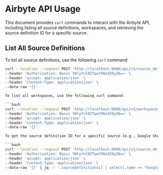 # Airbyte API Usage

This document provides `curl` commands to interact with the Airbyte API, including listing all source definitions, workspaces, and retrieving the source definition ID for a specific source.

## List All Source Definitions

To list all source definitions, use the following `curl` command:

```bash
curl --location --request POST 'http://localhost:8000/api/v1/source_definitions/list' \
--header 'Authorization: Basic YWlyYnl0ZTpwYXNzd29yZA==' \
--header 'accept: application/json' \
--header 'Content-Type: application/json' \
--data-raw '{}'

To list all workspaces, use the following curl command:

```bash
curl --location --request POST 'http://localhost:8000/api/v1/workspaces/list' \
--header 'Authorization: Basic YWlyYnl0ZTpwYXNzd29yZA==' \
--header 'accept: application/json' \
--header 'Content-Type: application/json' \
--data-raw '{}'

To get the source definition ID for a specific source (e.g., Google Sheets), use the following curl command combined with jq to filter the results:

```bash
curl --location --request POST 'http://localhost:8000/api/v1/source_definitions/list' \
--header 'Authorization: Basic YWlyYnl0ZTpwYXNzd29yZA==' \
--header 'accept: application/json' \
--header 'Content-Type: application/json' \
--data-raw '{}' | jq -r '.sourceDefinitions[] | select(.name == "Google Sheets") | .sourceDefinitionId'
